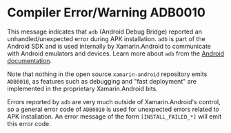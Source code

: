 # Compiler Error/Warning ADB0010

This message indicates that `adb` (Android Debug Bridge) reported an
unhandled/unexpected error during APK installation. `adb` is part of
the Android SDK and is used internally by Xamarin.Android to
communicate with Android emulators and devices. Learn more about `adb`
from the [Android documentation][adb].

Note that nothing in the open source `xamarin-android` repository
emits `ADB0010`, as features such as debugging and "fast deployment"
are implemented in the proprietary Xamarin.Android bits.

Errors reported by `adb` are very much outside of Xamarin.Android's
control, so a general error code of `ADB0010` is used for unexpected
errors related to APK installation. An error message of the form
`[INSTALL_FAILED_*]` will emit this error code.

[adb]: https://developer.android.com/studio/command-line/adb
